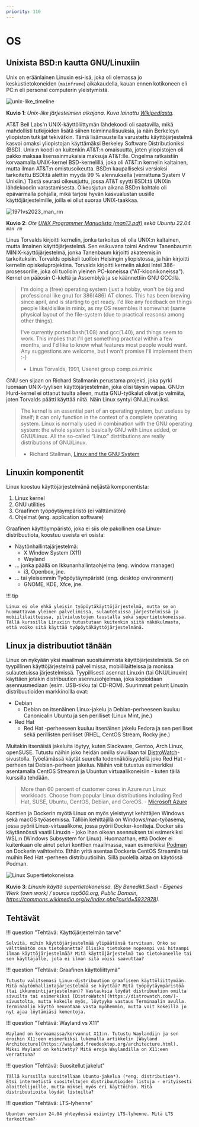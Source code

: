 ```yaml
---
priority: 110
---
```


# OS

## Unixista BSD:n kautta GNU/Linuxiin

Unix on eräänlainen Linuxin esi-isä, joka oli olemassa jo keskustietokoneiden (`mainframe`) aikakaudella, kauan ennen kotikoneen eli PC:n eli personal computerin yleistymistä.

![unix-like_timeline](../images/unix-like_timeline.svg)

**Kuvio 1**: *Unix-like järjestelmien aikajana. Kuva lainattu [Wikipediasta](https://en.wikipedia.org/wiki/Unix-like).*

AT&T Bell Labs'n UNIX-käyttöliittymän lähdekoodi oli saatavilla, mikä mahdollisti tutkijoiden lisätä siihen toiminnallisuuksia, ja näin Berkeleyn yliopiston tutkijat tekivätkin. Tämä lisämausteilla varustettu käyttöjärjestelmä kasvoi omaksi yliopistojan käyttämäksi Berkeley Software Distributioniksi (BSD). Unix:n koodi on kuitenkin AT&T:n omaisuutta, joten yliopistojen oli pakko maksaa lisenssinmukaisia maksuja AT&T:lle. Ongelma ratkaistiin korvaamalla UNIX-kernel BSD-kernelillä, joka oli AT&T:n kernelin kaltainen, mutta ilman AT&T:n omistusoikeutta. BSD:n kaupalliseksi versioksi tarkoitettu BSDI:tä alettiin myydä 99 % alennuksella (verrattuna System V Unixiin.) Tästä seurasi oikeusjuttu, jossa AT&T syytti BSDI:tä UNIXin lähdekoodin varastamisesta. Oikeusjutun aikana BSD:n kohtalo oli epävarmalla pohjalla, mikä tarjosi hyvän kasvualustan uusille käyttöjärjestelmille, joilla ei ollut suoraa UNIX-taakkaa.

![1971vs2023_man_rm](../images/1971vs2023_man_rm.svg)

**Kuvio 2**: *Ote [UNIX Programmer Manualista (man13.pdf)](https://www.bell-labs.com/usr/dmr/www/1stEdman.html) sekä Ubuntu 22.04 `man rm`*

Linus Torvalds kirjoitti kernelin, jonka tarkoitus oli olla UNIX:n kaltainen, mutta ilmainen käyttöjärjestelmä. Sen esikuvana toimi Andrew Tanenbaumin MINIX-käyttöjärjestelmä, jonka Tanenbaum kirjoitti akateemisiin tarkoituksiin. Torvalds opiskeli tuolloin Helsingin yliopistossa, ja hän kirjoitti kernelin opiskeluprojektina. Torvalds kirjoitti kernelin aluksi Intel 386-prosessorille, joka oli tuolloin yleinen PC-koneissa ("AT-kloonikoneissa"). Kernel on pääosin C-kieltä ja Assemblyä ja se käännettiin GNU GCC:llä.

>   I'm doing a (free) operating system (just a hobby, won't be big and
>  professional like gnu) for 386(486) AT clones.  This has been brewing
>  since april, and is starting to get ready.  I'd like any feedback on
>  things people like/dislike in minix, as my OS resembles it somewhat
>  (same physical layout of the file-system (due to practical reasons)
>  among other things).
> 
>
>  I've currently ported bash(1.08) and gcc(1.40), and things seem to work.
>  This implies that I'll get something practical within a few months, and
>  I'd like to know what features most people would want.  Any suggestions
>  are welcome, but I won't promise I'll implement them :-)
>
> - Linus Torvalds, 1991, Usenet group comp.os.minix

GNU sen sijaan on Richard Stallmanin perustama projekti, joka pyrki luomaan UNIX-tyylisen käyttöjärjestelmän, joka olisi täysin vapaa. GNU:n Hurd-kernel ei ottanut tuulta alleen, mutta GNU-työkalut olivat jo valmiita, joten Torvalds päätti käyttää niitä. Näin Linux syntyi GNU/Linuxiksi.

> The kernel is an essential part of an operating system, but useless by itself; it can only function in the context of a complete operating system. Linux is normally used in combination with the GNU operating system: the whole system is basically GNU with Linux added, or GNU/Linux. All the so-called “Linux” distributions are really distributions of GNU/Linux.
> - Richard Stallman, [Linux and the GNU System](https://www.gnu.org/gnu/linux-and-gnu.html)

## Linuxin komponentit

Linux koostuu käyttöjärjestelmänä neljästä komponentista:

1. Linux kernel
2. GNU utilities
3. Graafinen työpöytäympäristö (ei välttämätön)
4. Ohjelmat (eng. application software)

Graafinen käyttöympäristö, joka ei siis ole pakollinen osa Linux-distribuutiota, koostuu useista eri osista:

* Näytönhallintajärjestelmä:
    * X Window System (X11)
    * Wayland
* ... jonka päällä on Ikkunanhallintaohjelma (eng. window manager)
    * i3, Openbox, jne.
* ... tai yleisemmin Työpöytäympäristö (eng. desktop environment)
    * GNOME, KDE, Xfce, jne.

!!! tip

    Linux ei ole ehkä yleisin työpöytäkäyttöjärjestelmä, mutta se on huomattavan yleinen palvelimissa, sulautetuissa järjestelmissä ja mobiililaitteissa, pilvialustojen taustalla sekä supertietokoneissa.  Tällä kurssilla Linuxiin tutustutaan kuitenkin siitä näkökulmasta, että voiko sitä käyttää työpöytäkäyttöjärjestelmänä.

## Linux ja distribuutiot tänään

Linux on nykyään yksi maailman suosituimmista käyttöjärjestelmistä. Se on tyypillinen käyttöjärjestelmä palvelimissa, mobiililaitteissa ja monissa sulautetuissa järjestelmissä. Tyypillisesti asennat Linuxin (tai GNU/Linuxin) käyttäen jotakin distribuution asennusohjelmaa, joka kopioidaan asennusmediaan (esim. USB-tikku tai CD-ROM). Suurimmat pelurit Linuxin distribuutioiden markkinoilla ovat:

* Debian
    * Debian on itsenäinen Linux-jakelu ja Debian-perheeseen kuuluu Canonicalin Ubuntu ja sen perilliset (Linux Mint, jne.)
* Red Hat
    * Red Hat -perheeseen kuuluu itsenäinen jakelu Fedora ja sen perilliset sekä perillisten perilliset (RHEL, CentOS Stream, Rocky jne.)

Muitakin itsenäisiä jakeluita löytyy, kuten Slackware, Gentoo, Arch Linux, openSUSE. Tutustu näihin joko heidän omilla sivuillaan tai [DistroWatch](https://distrowatch.com/)-sivustolla. Työelämässä käytät suurella todennäköisyydellä joko Red Hat -perheen tai Debian-perheen jakelua. Näihin voit tutustua esimerkiksi asentamalla CentOS Stream:n ja Ubuntun virtuaalikoneisiin - kuten tällä kurssilla tehdään.

> More than 60 percent of customer cores in Azure run Linux workloads. Choose from popular Linux distributions including Red Hat, SUSE, Ubuntu, CentOS, Debian, and CoreOS. - [Microsoft Azure](https://azure.microsoft.com/en-us/products/virtual-machines/linux)

Konttien ja Dockerin myötä Linux on myös yleistynyt kehittäjien Windows sekä macOS työasemissa. Tällöin kehittäjillä on Windows/mac-työasema, jossa pyörii Linux-virtuaalikone, jossa pyörii Docker-kontteja. Docker siis käytännössä vaatii Linuxin - joko ihan oikean asennuksen tai esimerkiksi WSL:n (Windows Subsystem for Linux). Huomaathan, että Docker ei kuitenkaan ole ainut peluri konttien maailmassa, vaan esimerkiksi [Podman](https://podman.io/) on Dockerin vaihtoehto. Ethän yritä asentaa Dockeria CentOS Streamiin tai muihin Red Hat -perheen distribuutioihin. Sillä puolella aitaa on käytössä Podman.

![Linux Supertietokoneissa](../images/linux_in_supercomputers.png)

**Kuvio 3**: *Linuxin käyttö supertietokoneissa. (By Benedikt.Seidl - Eigenes Werk (own work) / source top500.org, Public Domain, https://commons.wikimedia.org/w/index.php?curid=5932978).*

## Tehtävät

!!! question "Tehtävä: Käyttöjärjestelmän tarve"

    Selvitä, mihin käyttöjärjestelmää ylipäätänsä tarvitaan. Onko se välttämätön osa tietokonetta? Olisiko tietokone nopeampi vai hitaampi ilman käyttöjärjestelmää? Mitä käyttöjärjestelmä tuo tietokoneelle tai sen käyttäjälle, jota ei ilman sitä voisi saavuttaa?

!!! question "Tehtävä: Graafinen käyttöliittymä"

    Tutustu valitsemasi Linux-distribuution graafiseen käyttöliittymään. Mitä näytönhallintajärjestelmää se käyttää? Mitä työpöytäympäristöä (tai ikkunointijärjestelmän)? Vastauksia löydät distribuution omilta sivuilta tai esimerkiksi [DistroWatch](https://distrowatch.com/)-sivustolta, mutta kokeile myös, löytyyko vastaus Terminaalin avulla. Terminaalin käyttö neuvotaan vasta myöhemmin, mutta voit kokeilla jo nyt ajaa löytämiäsi komentoja. 

!!! question "Tehtävä: Wayland vs X11"

    Wayland on korvaamassa/korvannut X11:n. Tutustu Waylandiin ja sen eroihin X11:een esimerkiksi lukemalla artikkelin [Wayland Architecture](https://wayland.freedesktop.org/architecture.html). Miksi Wayland on kehitetty? Mitä eroja Waylandilla on X11:een verrattuna?

!!! question "Tehtävä: Suositellut jakelut"

    Tällä kurssilla suositellaan Ubuntu-jakelua (*eng. distribution*). Etsi internetistä suositeltujen distribuutioiden listoja - erityisesti aloittelijoille, mutta miksei myös eri käyttöihin. Mitä distribuutioita löydät listoilta?

!!! question "Tehtävä: LTS-lyhenne"

    Ubuntun version 24.04 yhteydessä esiintyy LTS-lyhenne. Mitä LTS tarkoittaa?
